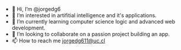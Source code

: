 - 👋 Hi, I’m @jorgedg6
- 👀 I’m interested in artifitial intelligence and it's applications.
- 🌱 I’m currently learning computer science logic and advanced web development.
- 💞️ I’m looking to collaborate on a passion project building an app.
- 📫 How to reach me jorgedg611@uc.cl

<!---
jorgedg6/jorgedg6 is a ✨ special ✨ repository because its `README.md` (this file) appears on your GitHub profile.
You can click the Preview link to take a look at your changes.
--->
